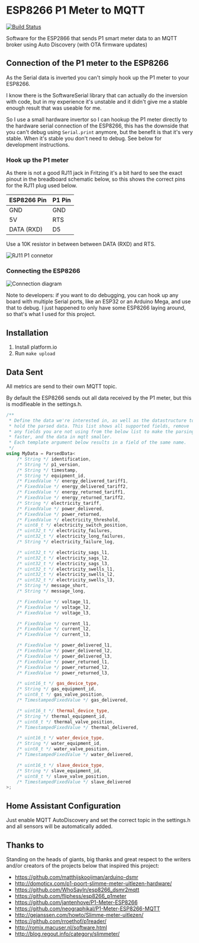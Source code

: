 # ESP8266 P1 Meter to MQTT

[![Build Status](https://travis-ci.com/MarijnKoesen/esp8266_p1meter_mqtt.svg?branch=master)](https://travis-ci.org/MarijnKoesen/esp8266_p1meter_mqtt)

Software for the ESP2866 that sends P1 smart meter data to an MQTT broker using Auto Discovery (with OTA firmware updates)


## Connection of the P1 meter to the ESP8266

As the Serial data is inverted you can't simply hook up the P1 meter to your ESP8266.

I know there is the SoftwareSerial library that can actually do the inversion with code, but in my experience it's unstable and it didn't
give me a stable enough result that was useable for me.

So I use a small hardware invertor so I can hookup the P1 meter directly to the hardware serial connection of the ESP8266, this has the downside that you can't debug using `Serial.print` anymore, but the benefit is that it's very stable. When it's stable you don't need to debug. See below for development instructions.


### Hook up the P1 meter 

As there is not a good RJ11 jack in Fritzing it's a bit hard to see the exact pinout in the breadboard schematic below, so this shows the correct pins for the RJ11 plug used below.

| ESP8266 Pin | P1 Pin |
| ----        | ----   |
| GND         | GND    |
| 5V          | RTS    |
| DATA (RXD)  | D5     |

Use a 10K resistor in between between DATA (RXD) and RTS.

![RJ11 P1 connetor](http://gejanssen.com/howto/Slimme-meter-uitlezen/RJ11-pinout.png)

### Connecting the ESP8266

![Connection diagram](https://github.com/MarijnKoesen/esp8266_p1meter_mqtt/raw/master/doc/P1_Meter_Schematic.png)


Note to developers: if you want to do debugging, you can hook up any board with multiple Serial ports, like an ESP32 or an Arduino Mega, and use that to debug. I just happened
to only have some ESP8266 laying around, so that's what I used for this project.



## Installation

1. Install platform.io
2. Run `make upload`


## Data Sent

All metrics are send to their own MQTT topic.

By default the ESP8266 sends out all data received by the P1 meter, but this is modifieable in the settings.h.

```cpp
/**
 * Define the data we're interested in, as well as the datastructure to
 * hold the parsed data. This list shows all supported fields, remove
 * any fields you are not using from the below list to make the parsing
 * faster, and the data in mqtt smaller. 
 * Each template argument below results in a field of the same name.
 */
using MyData = ParsedData<
    /* String */ identification,
    /* String */ p1_version,
    /* String */ timestamp,
    /* String */ equipment_id,
    /* FixedValue */ energy_delivered_tariff1,
    /* FixedValue */ energy_delivered_tariff2,
    /* FixedValue */ energy_returned_tariff1,
    /* FixedValue */ energy_returned_tariff2,
    /* String */ electricity_tariff,
    /* FixedValue */ power_delivered,
    /* FixedValue */ power_returned,
    /* FixedValue */ electricity_threshold,
    /* uint8_t */ electricity_switch_position,
    /* uint32_t */ electricity_failures,
    /* uint32_t */ electricity_long_failures,
    /* String */ electricity_failure_log,

    /* uint32_t */ electricity_sags_l1,
    /* uint32_t */ electricity_sags_l2,
    /* uint32_t */ electricity_sags_l3,
    /* uint32_t */ electricity_swells_l1,
    /* uint32_t */ electricity_swells_l2,
    /* uint32_t */ electricity_swells_l3,
    /* String */ message_short,
    /* String */ message_long,

    /* FixedValue */ voltage_l1,
    /* FixedValue */ voltage_l2,
    /* FixedValue */ voltage_l3,

    /* FixedValue */ current_l1,
    /* FixedValue */ current_l2,
    /* FixedValue */ current_l3,

    /* FixedValue */ power_delivered_l1,
    /* FixedValue */ power_delivered_l2,
    /* FixedValue */ power_delivered_l3,
    /* FixedValue */ power_returned_l1,
    /* FixedValue */ power_returned_l2,
    /* FixedValue */ power_returned_l3,

    /* uint16_t */ gas_device_type,
    /* String */ gas_equipment_id,
    /* uint8_t */ gas_valve_position,
    /* TimestampedFixedValue */ gas_delivered,

    /* uint16_t */ thermal_device_type,
    /* String */ thermal_equipment_id,
    /* uint8_t */ thermal_valve_position,
    /* TimestampedFixedValue */ thermal_delivered,

    /* uint16_t */ water_device_type,
    /* String */ water_equipment_id,
    /* uint8_t */ water_valve_position,
    /* TimestampedFixedValue */ water_delivered,

    /* uint16_t */ slave_device_type,
    /* String */ slave_equipment_id,
    /* uint8_t */ slave_valve_position,
    /* TimestampedFixedValue */ slave_delivered
>;
```


## Home Assistant Configuration

Just enable MQTT AutoDiscovery and set the correct topic in the settings.h and all sensors will be automatically added.


## Thanks to

Standing on the heads of giants, big thanks and great respect to the writers and/or creators of the projects below that inspired this project:

- https://github.com/matthijskooijman/arduino-dsmr
- http://domoticx.com/p1-poort-slimme-meter-uitlezen-hardware/
- https://github.com/WhoSayIn/esp8266_dsmr2mqtt
- https://github.com/fliphess/esp8266_p1meter
- https://github.com/jantenhove/P1-Meter-ESP8266
- https://github.com/neographikal/P1-Meter-ESP8266-MQTT
- http://gejanssen.com/howto/Slimme-meter-uitlezen/
- https://github.com/rroethof/p1reader/
- http://romix.macuser.nl/software.html
- http://blog.regout.info/category/slimmeter/

